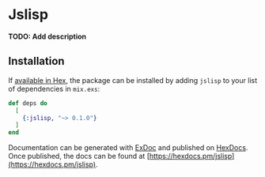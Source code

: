 # Jslisp

**TODO: Add description**

## Installation

If [available in Hex](https://hex.pm/docs/publish), the package can be installed
by adding `jslisp` to your list of dependencies in `mix.exs`:

```elixir
def deps do
  [
    {:jslisp, "~> 0.1.0"}
  ]
end
```

Documentation can be generated with [ExDoc](https://github.com/elixir-lang/ex_doc)
and published on [HexDocs](https://hexdocs.pm). Once published, the docs can
be found at [https://hexdocs.pm/jslisp](https://hexdocs.pm/jslisp).

